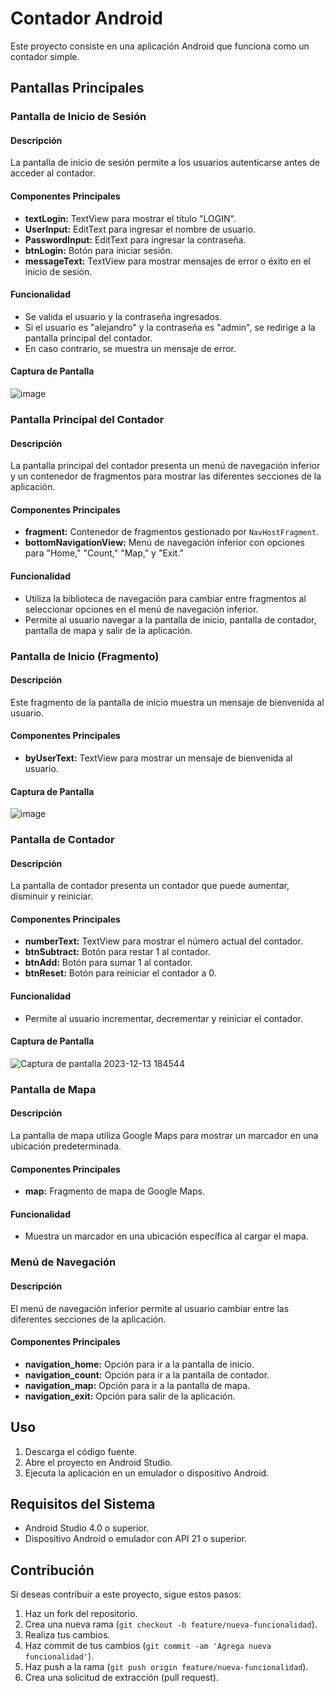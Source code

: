 # Contador Android

Este proyecto consiste en una aplicación Android que funciona como un contador simple.

## Pantallas Principales

### Pantalla de Inicio de Sesión

#### Descripción
La pantalla de inicio de sesión permite a los usuarios autenticarse antes de acceder al contador.

#### Componentes Principales
- **textLogin:** TextView para mostrar el título "LOGIN".
- **UserInput:** EditText para ingresar el nombre de usuario.
- **PasswordInput:** EditText para ingresar la contraseña.
- **btnLogin:** Botón para iniciar sesión.
- **messageText:** TextView para mostrar mensajes de error o éxito en el inicio de sesión.

#### Funcionalidad
- Se valida el usuario y la contraseña ingresados.
- Si el usuario es "alejandro" y la contraseña es "admin", se redirige a la pantalla principal del contador.
- En caso contrario, se muestra un mensaje de error.

#### Captura de Pantalla

![image](https://github.com/aleramiirez/RamirezLuqueM01/assets/121113496/2e85efe2-7484-49c8-97bd-edec936bb923)

### Pantalla Principal del Contador

#### Descripción
La pantalla principal del contador presenta un menú de navegación inferior y un contenedor de fragmentos para mostrar las diferentes secciones de la aplicación.

#### Componentes Principales
- **fragment:** Contenedor de fragmentos gestionado por `NavHostFragment`.
- **bottomNavigationView:** Menú de navegación inferior con opciones para "Home," "Count," "Map," y "Exit."

#### Funcionalidad
- Utiliza la biblioteca de navegación para cambiar entre fragmentos al seleccionar opciones en el menú de navegación inferior.
- Permite al usuario navegar a la pantalla de inicio, pantalla de contador, pantalla de mapa y salir de la aplicación.

### Pantalla de Inicio (Fragmento)

#### Descripción
Este fragmento de la pantalla de inicio muestra un mensaje de bienvenida al usuario.

#### Componentes Principales
- **byUserText:** TextView para mostrar un mensaje de bienvenida al usuario.

#### Captura de Pantalla

![image](https://github.com/aleramiirez/RamirezLuqueM01/assets/121113496/e4cce1ff-462f-4bf4-88e2-20e35d0cdcf8)

### Pantalla de Contador

#### Descripción
La pantalla de contador presenta un contador que puede aumentar, disminuir y reiniciar.

#### Componentes Principales
- **numberText:** TextView para mostrar el número actual del contador.
- **btnSubtract:** Botón para restar 1 al contador.
- **btnAdd:** Botón para sumar 1 al contador.
- **btnReset:** Botón para reiniciar el contador a 0.

#### Funcionalidad
- Permite al usuario incrementar, decrementar y reiniciar el contador.

#### Captura de Pantalla

![Captura de pantalla 2023-12-13 184544](https://github.com/aleramiirez/RamirezLuqueM01/assets/121113496/8691a43b-a7d5-4f6f-b606-4e045df2995d)

### Pantalla de Mapa

#### Descripción
La pantalla de mapa utiliza Google Maps para mostrar un marcador en una ubicación predeterminada.

#### Componentes Principales
- **map:** Fragmento de mapa de Google Maps.

#### Funcionalidad
- Muestra un marcador en una ubicación específica al cargar el mapa.

### Menú de Navegación

#### Descripción
El menú de navegación inferior permite al usuario cambiar entre las diferentes secciones de la aplicación.

#### Componentes Principales
- **navigation_home:** Opción para ir a la pantalla de inicio.
- **navigation_count:** Opción para ir a la pantalla de contador.
- **navigation_map:** Opción para ir a la pantalla de mapa.
- **navigation_exit:** Opción para salir de la aplicación.


## Uso

1. Descarga el código fuente.
2. Abre el proyecto en Android Studio.
3. Ejecuta la aplicación en un emulador o dispositivo Android.

## Requisitos del Sistema

- Android Studio 4.0 o superior.
- Dispositivo Android o emulador con API 21 o superior.

## Contribución

Si deseas contribuir a este proyecto, sigue estos pasos:

1. Haz un fork del repositorio.
2. Crea una nueva rama (`git checkout -b feature/nueva-funcionalidad`).
3. Realiza tus cambios.
4. Haz commit de tus cambios (`git commit -am 'Agrega nueva funcionalidad'`).
5. Haz push a la rama (`git push origin feature/nueva-funcionalidad`).
6. Crea una solicitud de extracción (pull request).
